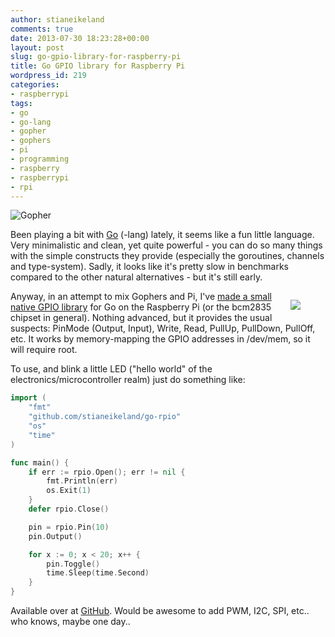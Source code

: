 ```yaml
---
author: stianeikeland
comments: true
date: 2013-07-30 18:23:28+00:00
layout: post
slug: go-gpio-library-for-raspberry-pi
title: Go GPIO library for Raspberry Pi
wordpress_id: 219
categories:
- raspberrypi
tags:
- go
- go-lang
- gopher
- gophers
- pi
- programming
- raspberry
- raspberrypi
- rpi
---
```


<!-- ![Gopher](http://stianeikeland.files.wordpress.com/2013/07/gopher.png?w=300) -->

![Gopher](/images/2013-07-30-go-gpio-library-for-raspberry-pi/gopher.png)

Been playing a bit with [Go](https://en.wikipedia.org/wiki/Go_(programming_language)) (-lang) lately, it seems like a fun little language. Very minimalistic and clean, yet quite powerful - you can do so many things with the simple constructs they provide (especially the goroutines, channels and type-system). Sadly, it looks like it's pretty slow in benchmarks compared to the other natural alternatives - but it's still early.

<!-- [![animated](http://stianeikeland.files.wordpress.com/2013/07/animated.gif)](http://stianeikeland.files.wordpress.com/2013/07/animated.gif) -->

<figure style="float: right; margin-left: 15px;">
	<img src="/images/2013-07-30-go-gpio-library-for-raspberry-pi/animated.gif">
</figure>

Anyway, in an attempt to mix Gophers and Pi, I've [made a small native GPIO library](https://github.com/stianeikeland/go-rpio) for Go on the Raspberry Pi (or the bcm2835 chipset in general). Nothing advanced, but it provides the usual suspects: PinMode (Output, Input), Write, Read, PullUp, PullDown, PullOff, etc. It works by memory-mapping the GPIO addresses in /dev/mem, so it will require root.

To use, and blink a little LED ("hello world" of the electronics/microcontroller realm) just do something like:

<!-- <div class="clearfix"></div> -->

~~~ go
import (
	"fmt"
	"github.com/stianeikeland/go-rpio"
	"os"
	"time"
)

func main() {
	if err := rpio.Open(); err != nil {
		fmt.Println(err)
		os.Exit(1)
	}
	defer rpio.Close()

	pin = rpio.Pin(10)
	pin.Output()

	for x := 0; x < 20; x++ {
		pin.Toggle()
		time.Sleep(time.Second)
	}
}
~~~

Available over at [GitHub](https://github.com/stianeikeland/go-rpio). Would be awesome to add PWM, I2C, SPI, etc.. who knows, maybe one day..
